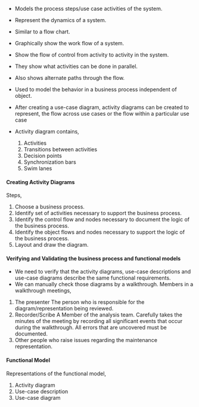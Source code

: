 - Models the process steps/use case activities of the system.
- Represent the dynamics of a system.
- Similar to a flow chart. 
- Graphically show the work flow of a system.

- Show the flow of control from activity to activity in the system. 
- They show what activities can be done in parallel. 
- Also shows alternate paths through the flow.
- Used to model the behavior in a business process independent of object. 

- After creating a use-case diagram, activity diagrams can be created to represent,
	the flow across use cases or 
	the flow within a particular use case

- Activity diagram contains,
	1. Activities
	2. Transitions between activities
	3. Decision points
	4. Synchronization bars
	5. Swim lanes

#### Creating Activity Diagrams
Steps, 
1. Choose a business process.
2. Identify set of activities necessary to support the business process.
3. Identify the control flow and nodes necessary to document the logic of the business process.
4. Identify the object flows and nodes necessary to support the logic of the business process. 
5. Layout and draw the diagram. 

#### Verifying and Validating the business process and functional models
- We need to verify that the activity diagrams, use-case descriptions and use-case diagrams describe the same functional requirements. 
- We can manually check those diagrams by a walkthrough. 
Members in a walkthrough meetings,
1. The presenter
	The person who is responsible for the diagram/representation being reviewed.
2. Recorder/Scribe 
	A Member of the analysis team.
	Carefully takes the minutes of the meeting by recording all significant events that occur during the walkthrough. All errors that are uncovered must be documented.
3. Other people who raise issues regarding the maintenance representation. 

#### Functional Model
Representations of the functional model,
1. Activity diagram
2. Use-case description
3. Use-case diagram

